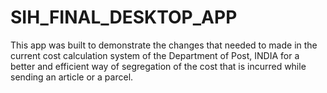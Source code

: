 # SIH_FINAL_DESKTOP_APP

This app was built to demonstrate the changes that needed to made in the current cost calculation system of the 
Department of Post, INDIA for a better and efficient way of segregation of the cost that is incurred while sending an article 
or a parcel.
